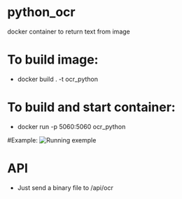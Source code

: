 # python_ocr
docker container to return text from image


# To build image: 

- docker build . -t ocr_python

# To build and start container:
- docker run -p 5060:5060  ocr_python


#Example: 
![Running exemple](img/Ocr.gif)

# API
- Just send a binary file to /api/ocr
